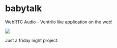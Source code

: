 babytalk
========

WebRTC Audio - Ventrilo like application on the web!

![](https://raw.github.com/adrianlee/babytalk/master/screenshot.png)

Just a friday night project.
